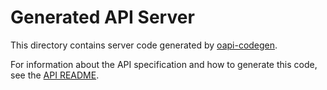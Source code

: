 # Generated API Server

This directory contains server code generated by [oapi-codegen](https://github.com/oapi-codegen/oapi-codegen).

For information about the API specification and how to generate this code, see the [API README](../../../api/README.md). 